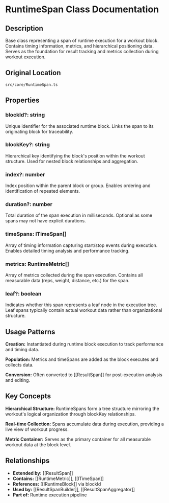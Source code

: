 # RuntimeSpan Class Documentation

## Description
Base class representing a span of runtime execution for a workout block. Contains timing information, metrics, and hierarchical positioning data. Serves as the foundation for result tracking and metrics collection during workout execution.

## Original Location
`src/core/RuntimeSpan.ts`

## Properties

### blockId?: string
Unique identifier for the associated runtime block. Links the span to its originating block for traceability.

### blockKey?: string
Hierarchical key identifying the block's position within the workout structure. Used for nested block relationships and aggregation.

### index?: number
Index position within the parent block or group. Enables ordering and identification of repeated elements.

### duration?: number
Total duration of the span execution in milliseconds. Optional as some spans may not have explicit durations.

### timeSpans: ITimeSpan[]
Array of timing information capturing start/stop events during execution. Enables detailed timing analysis and performance tracking.

### metrics: RuntimeMetric[]
Array of metrics collected during the span execution. Contains all measurable data (reps, weight, distance, etc.) for the span.

### leaf?: boolean
Indicates whether this span represents a leaf node in the execution tree. Leaf spans typically contain actual workout data rather than organizational structure.

## Usage Patterns

**Creation:** Instantiated during runtime block execution to track performance and timing data.

**Population:** Metrics and timeSpans are added as the block executes and collects data.

**Conversion:** Often converted to [[ResultSpan]] for post-execution analysis and editing.

## Key Concepts

**Hierarchical Structure:** RuntimeSpans form a tree structure mirroring the workout's logical organization through blockKey relationships.

**Real-time Collection:** Spans accumulate data during execution, providing a live view of workout progress.

**Metric Container:** Serves as the primary container for all measurable workout data at the block level.

## Relationships
- **Extended by:** [[ResultSpan]]
- **Contains:** [[RuntimeMetric]], [[ITimeSpan]]
- **References:** [[IRuntimeBlock]] via blockId
- **Used by:** [[ResultSpanBuilder]], [[ResultSpanAggregator]]
- **Part of:** Runtime execution pipeline
